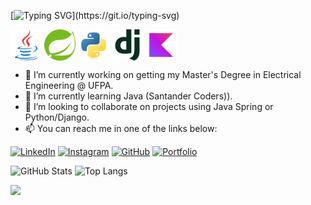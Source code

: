 [![Typing SVG](https://readme-typing-svg.herokuapp.com?font=Fredoka&weight=600&size=45&duration=1500&pause=1000&color=F75C00&vCenter=true&random=false&width=500&height=75&lines=Hello.+Thiago+here.+++;Welcome+to+my+github!)](https://git.io/typing-svg)

<div>
  <img align="center" alt="thiago.java" height="50" width="50" src="https://github.com/devicons/devicon/blob/master/icons/java/java-original.svg">
  <img align="center" alt="thiago.spring" height="50" width="50" src="https://github.com/devicons/devicon/blob/master/icons/spring/spring-original.svg">
  <img align="center" alt="thiago.python" height="50" width="50" src="https://github.com/devicons/devicon/blob/master/icons/python/python-original.svg">
  <img align="center" alt="thiago.django" height="50" width="50" src="https://github.com/devicons/devicon/blob/master/icons/django/django-plain.svg">
  <img align="center" alt="thiago.kotlin" height="50" width="50" src="https://github.com/devicons/devicon/blob/master/icons/kotlin/kotlin-original.svg"> 
</div>

- 🔭 I’m currently working on getting my Master's Degree in Electrical Engineering @ UFPA.
- 🌱 I’m currently learning Java (Santander Coders)).
- 👯 I’m looking to collaborate on projects using Java Spring or Python/Django.
- 📫 You can reach me in one of the links below:
  
[![LinkedIn](https://img.shields.io/badge/LinkedIn-0077B5?style=for-the-badge&logo=linkedin&logoColor=white)](https://www.linkedin.com/in/thiago-figueiro-ribeiro/)
[![Instagram](https://img.shields.io/badge/-Instagram-%23E4405F?style=for-the-badge&logo=instagram&logoColor=white)](https://www.instagram.com/thiagofigueiroribeiro/)
[![GitHub](https://img.shields.io/badge/GitHub-100000?style=for-the-badge&logo=github&logoColor=white)](https://github.com/ThiagoFigueiroRibeiro)
[![Portfolio](https://img.shields.io/badge/Portfolio-FF5722?style=for-the-badge&logo=todoist&logoColor=white)](https://thiagofigueiroribeiro.github.io/)

![GitHub Stats](https://github-readme-stats.vercel.app/api?username=ThiagoFigueiroRibeiro&theme=transparent&bg_color=000&border_color=30A3DC&show_icons=true&icon_color=30A3DC&title_color=E94D5F&text_color=FFF)
![Top Langs](https://github-readme-stats-git-masterrstaa-rickstaa.vercel.app/api/top-langs/?username=ThiagoFigueiroRibeiro&layout=compact&bg_color=000&border_color=30A3DC&title_color=E94D5F&text_color=FFF)

![](https://komarev.com/ghpvc/?username=ThiagoFigueiroRibeiro&color=red&style=for-the-badge&abbreviated=true)
